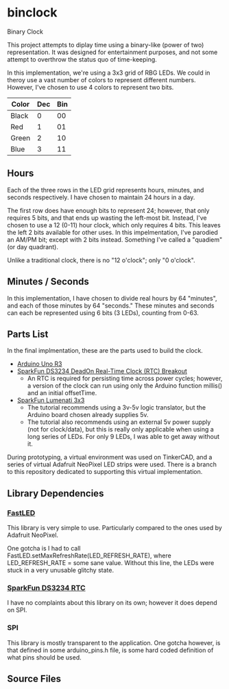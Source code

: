 # binclock
Binary Clock

This project attempts to diplay time using a binary-like (power of two) representation.  It was designed for entertainment purposes, and not some attempt to overthrow the status quo of time-keeping.

In this implementation, we're using a 3x3 grid of RBG LEDs.  We could in theroy use a vast number of colors to represent different numbers.  However, I've chosen to use 4 colors to represent two bits.

| Color | Dec | Bin |
| ----- | --- | --- |
| Black |  0  |  00 |
| Red   |  1  |  01 |
| Green |  2  |  10 |
| Blue  |  3  |  11 |


## Hours ##
Each of the three rows in the LED grid represents hours, minutes, and seconds respectively.  I have chosen to maintain 24 hours in a day.

The first row does have enough bits to represent 24; however, that only requires 5 bits, and that ends up wasting the left-most bit.  Instead, I've chosen to use a 12 (0-11) hour clock, which only requires 4 bits.  This leaves the left 2 bits available for other uses.  In this impelmentation, I've parodied an AM/PM bit; except with 2 bits instead.  Something I've called a "quadiem" (or day quadrant).

Unlike a traditional clock, there is no "12 o'clock"; only "0 o'clock".

## Minutes / Seconds ##
In this implementation, I have chosen to divide real hours by 64 "minutes", and each of those minutes by 64 "seconds."  These minutes and seconds can each be represented using 6 bits (3 LEDs), counting from 0-63.

## Parts List ##
In the final implmentation, these are the parts used to build the clock.
* [Arduino Uno R3](https://www.sparkfun.com/products/13975)
* [SparkFun DS3234 DeadOn Real-Time Clock (RTC) Breakout](https://learn.sparkfun.com/tutorials/deadon-rtc-breakout-hookup-guide)
  * An RTC is required for persisting time across power cycles; however, a version of the clock can run using only the Arduino function millis() and an initial offsetTime.
* [SparkFun Lumenati 3x3](https://learn.sparkfun.com/tutorials/lumenati-hookup-guide)
  * The tutorial recommends using a 3v-5v logic translator, but the Arduino board chosen already supplies 5v.
  * The tutorial also recommends using an external 5v power supply (not for clock/data), but this is really only applicable when using a long series of LEDs.  For only 9 LEDs, I was able to get away without it.

During prototyping, a virtual environment was used on TinkerCAD, and a series of virtual Adafruit NeoPixel LED strips were used.  There is a branch to this repository dedicated to supporting this virtual implementation.

## Library Dependencies ##

### [FastLED](https://github.com/FastLED/FastLED) ###
This library is very simple to use.  Particularly compared to the ones used by Adafruit NeoPixel.

One gotcha is I had to call FastLED.setMaxRefreshRate(LED_REFRESH_RATE), where LED_REFRESH_RATE = some sane value.  Without this line, the LEDs were stuck in a very unusable glitchy state.

### [SparkFun DS3234 RTC](https://github.com/sparkfun/SparkFun_DS3234_RTC_Arduino_Library) ###
I have no complaints about this library on its own; however it does depend on SPI.

### SPI ###
This library is mostly transparent to the application.  One gotcha however, is that defined in some arduino_pins.h file, is some hard coded definition of what pins should be used.

## Source Files ##
